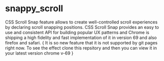 # snappy_scroll
CSS Scroll Snap feature allows  to create well-controlled scroll experiences by declaring scroll snapping positions.
CSS Scroll Snap provides an easy to use and consistent API for building popular UX patterns and Chrome is shipping a high fidelity and fast implementation of it in version 69 and also firefox and safari.
{ It is so new feature that it is not supported by git pages right now. To see the effect clone this repsitory and then you can view it 
in your latest version chrome v-69 }
